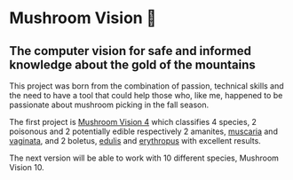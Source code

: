 # Mushroom Vision 🍄
## **The computer vision for safe and informed knowledge about the gold of the mountains**

This project was born from the combination of passion, technical skills and the need to have a tool that could help those who, like me, happened to be passionate about mushroom picking in the fall season.

The first project is [Mushroom Vision 4](MV4/README.md) which classifies 4 species, 2 poisonous and 2 potentially edible respectively 2 amanites, [muscaria](Species/02_AmanitaMuscaria.jpg) and [vaginata](Species/03_AmanitaVaginata.jpg), and 2 boletus, [edulis](Species/07_BoletusEdulis.jpg) and [erythropus](Species/08_BoletusErythropus.jpg) with excellent results.

The next version will be able to work with 10 different species, Mushroom Vision 10.
